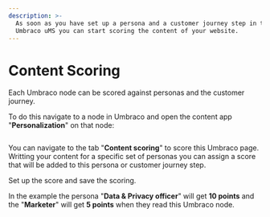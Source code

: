 ```yaml
---
description: >-
  As soon as you have set up a persona and a customer journey step in the
  Umbraco uMS you can start scoring the content of your website.
---
```


# Content Scoring

Each Umbraco node can be scored against personas and the customer journey.

To do this navigate to a node in Umbraco and open the content app "**Personalization**" on that node:

![]()

You can navigate to the tab "**Content scoring**" to score this Umbraco page. Writting your content for a specific set of personas you can assign a score that will be added to this persona or customer journey step.

Set up the score and save the scoring.&#x20;

In the example the persona "**Data & Privacy officer**" will get **10 points** and the "**Marketer**" will get **5 points** when they read this Umbraco node.

![]()
